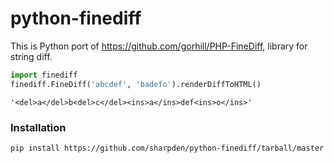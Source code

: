 # python-finediff
This is Python port of https://github.com/gorhill/PHP-FineDiff, library for string diff.

```python
import finediff
finediff.FineDiff('abcdef', 'badefo').renderDiffToHTML()
```
`'<del>a</del>b<del>c</del><ins>a</ins>def<ins>o</ins>'`

### Installation

```bash
pip install https://github.com/sharpden/python-finediff/tarball/master
```
